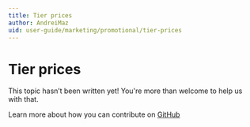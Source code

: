 ```yaml
---
title: Tier prices
author: AndreiMaz
uid: user-guide/marketing/promotional/tier-prices
---
```

# Tier prices

This topic hasn’t been written yet! You're more than welcome to help us with that.

Learn more about how you can contribute on [GitHub](https://github.com/nopSolutions/nopCommerce-Docs/blob/master/CONTRIBUTING.md)
